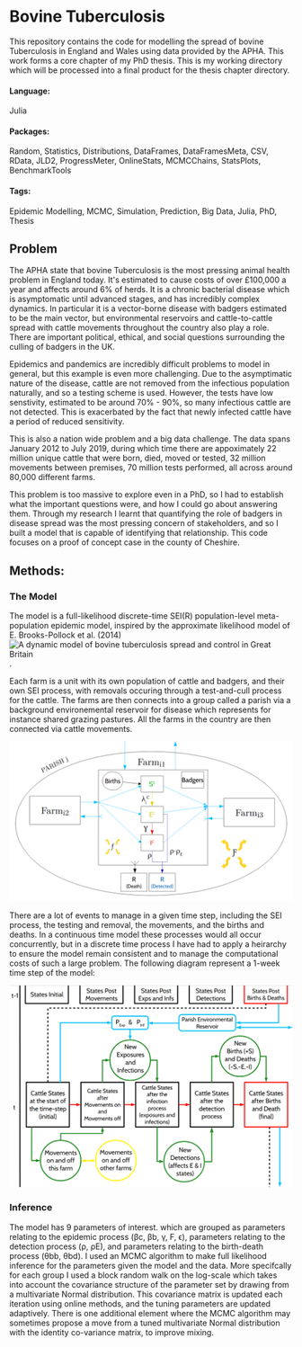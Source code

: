# Bovine Tuberculosis

This repository contains the code for modelling the spread of bovine Tuberculosis in England and Wales using data provided by the APHA. This work forms a core chapter of my PhD thesis. This is my working directory which will be processed into a final product for the thesis chapter directory.

#### Language:
Julia

#### Packages:
Random, Statistics, Distributions, DataFrames, DataFramesMeta, CSV, RData, JLD2, ProgressMeter, OnlineStats, MCMCChains, StatsPlots, BenchmarkTools

#### Tags:
Epidemic Modelling, MCMC, Simulation, Prediction, Big Data, Julia, PhD, Thesis


## Problem

The APHA state that bovine Tuberculosis is the most pressing animal health problem in England today. It's estimated to cause costs of over £100,000 a year and affects around 6% of herds. It is a chronic bacterial disease which is asymptomatic until advanced stages, and has incredibly complex dynamics. In particular it is a vector-borne disease with badgers estimated to be the main vector, but environmental reservoirs and cattle-to-cattle spread with cattle movements throughout the country also play a role. There are important political, ethical, and social questions surrounding the culling of badgers in the UK.

Epidemics and pandemics are incredibly difficult problems to model in general, but this example is even more challenging. Due to the asymptimatic nature of the disease, cattle are not removed from the infectious population naturally, and so a testing scheme is used. However, the tests have low senstivity, estimated to be around 70% - 90%, so many infectious cattle are not detected. This is exacerbated by the fact that newly infected cattle have a period of reduced sensitivity.

This is also a nation wide problem and a big data challenge. The data spans January 2012 to July 2019, during which time there are appoximately 22 million unique cattle that were born, died, moved or tested, 32 million movements between premises, 70 million tests performed, all across around 80,000 different farms.

This problem is too massive to explore even in a PhD, so I had to establish what the important questions were, and how I could go about answering them. Through my research I learnt that quantifying the role of badgers in disease spread was the most pressing concern of stakeholders, and so I built a model that is capable of identifying that relationship. This code focuses on a proof of concept case in the county of Cheshire.

## Methods:

### The Model

The model is a full-likelihood discrete-time SEI(R) population-level meta-population epidemic model, inspired by the approximate likelihood model of E. Brooks-Pollock et al. (2014) ![A dynamic model of bovine tuberculosis spread and control in Great Britain](https://pubmed.ncbi.nlm.nih.gov/25008532/).

Each farm is a unit with its own population of cattle and badgers, and their own SEI process, with removals occuring through a test-and-cull process for the cattle. The farms are then connects into a group called a parish via a background environemental reservoir for disease which represents for instance shared grazing pastures. All the farms in the country are then connected via cattle movements.

![Farm structure](Images/bTB_Parish_Diagram.png)

There are a lot of events to manage in a given time step, including the SEI process, the testing and removal, the movements, and the births and deaths. In a continuous time model these processes would all occur concurrently, but in a discrete time process I have had to apply a heirarchy to ensure the model remain consistent and to manage the computational costs of such a large problem. The following diagram represent a 1-week time step of the model:

![Timestep](Images/Model_Sim_Diagram.png)


### Inference

The model has 9 parameters of interest. which are grouped as parameters relating to the epidemic process (βc, βb, γ, F, ϵ), parameters relating to the detection process (ρ, ρE), and parameters relating to the birth-death process (θbb, θbd). I used an MCMC algorithm to make full likelihood inference for the parameters given the model and the data. More specifcally for each group I used a block random walk on the log-scale which takes into account the covariance structure of the parameter set by drawing from a multivariate Normal distribution. This covariance matrix is updated each iteration using online methods, and the tuning parameters are updated adaptively. There is one additional element where the MCMC algorithm may sometimes propose a move from a tuned multivariate Normal distribution with the identity co-variance matrix, to improve mixing.







